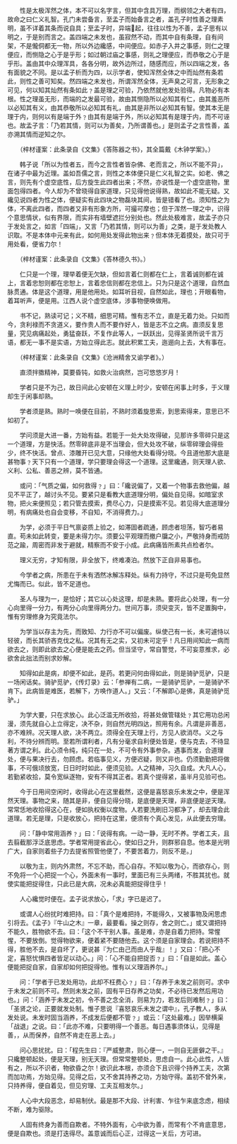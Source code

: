 <!-- { "loadSidebar": true } -->
　　性是太极浑然之体，本不可以名字言，但其中含具万理，而纲领之大者有四，故命之曰仁义礼智。孔门未尝备言，至孟子而始备言之者，盖孔子时性善之理素明，虽不详着其条而说自具；至孟子时，异端起，往往以性为不善，孟子思有以明之，于是别而言之。盖四端之未发也，虽寂然不动，而其中自有条理，自有间架，不是儱侗都无一物，所以外边纔感，中间便应。如赤子入井之事感，则仁之理便应，而恻隐之心于是乎形；如过朝过庙之事感，则礼之理便应，而恭敬之心于是乎形。盖由其中众理浑具，各各分明，故外边所过，随感而应，所以四端之发，各有面貌之不同。是以孟子析而为四，以示学者，使知浑然全体之中而灿然有条若此，则性之善可知矣。然四端之未发也，所谓浑然全体，无声臭之可言，无形象之可见，何以知其灿然有条如此﹖盖是理之可验，乃依然就他发处验得。凡物必有本根。性之理虽无形，而端的之发最可验，故由其恻隐所以必知其有仁，由其羞恶所以必知其有义，由其恭敬所以必知其有礼，由其是非所以必知其有智。使其本无是理于内，则何以有是端于外﹖由其有是端于外，所以必知其有是理于内，而不可诬也。故孟子言：「乃若其情，则可以为善矣，乃所谓善也。」是则孟子之言性善，盖亦溯其情而逆知之尔。

　　（梓材谨案：此条录自《文集》《答陈器之书》，其全篇戴《木钟学案》。）

　　韩子说「所以为性者五，而今之言性者皆杂佛、老而言之，所以不能不异」，在诸子中最为近理。盖如吾儒之言，则性之本体便只是仁义礼智之实。如老、佛之言，则先有个虚空底性，后方旋生此四者出来；不然，亦说性是一个虚空底物，里面包得四者。今人却为不曾晓得自家道理，只见得他说得熟，故如此不能无疑。又纔见说四者为性之体，便疑实有此四块之物磊块其间，皆是错看了也。须知性之为体，不离此四者，而四者又非有形象方所，可撮可摩也；但于浑然一理之中，识得个意思情状，似有界限，而实非有墙壁遮拦分别处也。然此处极难言，故孟子亦只于发处言之，如言「四端」，又言「乃若其情，则可以为善」之类，是于发处教人识取。不是本体中元来有此，如何用处发得此物出来﹖但本体无着摸处，故只可于用处看，便省力尔！

　　（梓材谨案：此条录自《文集》《答林德久书》。）

　　仁只是一个理，理举着便无欠缺，但如言着仁则都在仁上，言着诚则都在诚上，言着忠恕则都在忠恕上，言着忠信则都在忠信上。只为只是这个道理，自然血脉贯通。体是这个道理，用是他用处。如耳听目视，自然如此，理也；开眼看物，着耳听声，便是用。江西人说个虚空底体，涉事物便唤做用。

　　书不记，熟读可记；义不精，细思可精。惟有志不立，直是无着力处。只如而今，贪利禄而不贪道义，要作贵人而不要作好人，皆是志不立之病。直须反复思量，究见病痛起处，勇猛奋跃，不复作此等人，一跃跃出，见得圣贤所说千言万语，都无一事不是实语，方始立得此志。就此积累工夫，迤逦向上去，大有事在。

　　（梓材谨案：此条录自《文集》《沧洲精舍又谕学者》。）

　　直须拌擞精神，莫要昏钝，如救火治病然，岂可悠悠岁月！

　　学者只是不为己，故日间此心安顿在义理上时少，安顿在闲事上时多，于义理却生于闲事却熟。

　　学者须是熟。熟时一唤便在目前，不熟时须着旋思索，到思索得来，意思已不如初了。

　　学问须是大进一番，方始有益。若能于一处大处攻得破，见那许多零碎只是这一个道理，方是快活。然零碎底非是不当理会，但大处攻不破，纵零碎理会得些少，终不快活。曾点、漆雕开已见大意，只缘他大处看得分晓。今且道他那大底是甚物事﹖天下只有一个道理，学只要理会得这一个道理。这里纔通，则天理人欲、义利、公私、善恶之辨，莫不皆通。

　　或问：「气质之偏，如何救得﹖」曰：「纔说偏了，又着一个物事去救他偏，越见不平正了，越讨头不见。要紧只是看教大底道理分明，偏处自见得。如暗室求物，把火来便照见；若只管去摸索，费尽心力，只是摸索不见。若见得大底道理分明，有病痛处也自会变移，不自知，不消得费力。」

　　为学，必须于平日气禀姿质上验之，如滞固者疏通，顾虑者坦荡，智巧者易直。苟未如此转变，要是未得力尔。须要公平观理而撤户牖之小，严敬持身而戒防范之踰，周密而非发于避就，精察而不安于小成。此病痛皆所素共点检者尔。

　　理义无穷，才知有限，非全放下，终难凑泊。然放下正自非易事也。

　　今学者之病，所患在于未有洒然冰解冻释处。纵有力持守，不过只是苟免显然尤悔而已。似此，皆不足道也。

　　圣人与理为一，是恰好；其它以心处这理，却是未熟。要将此心处理，有一分心向里得一分力，有两分心向里得两分力。世间万事，须臾变灭，皆不足置胸中，惟有穷理修身为究竟法尔。

　　为学当以存主为先，而致知、力行亦不可以偏废。纵使己有一长，未可遽恃以轻彼，而长其骄吝克伐之私。况其有无之实，又初未可定乎！凡日用间知此一病而欲去之，则即此欲去之心便是能去之药。但当坚守，常自警觉，不可妄意推求，必欲舍此拙法而别求妙解。

　　知得如此是病，却便不如此，是药。若更问何由得如此，则是骑驴觅驴，只是一场闲话矣。骑驴觅驴，《传灯录》云：「参禅有二病，一是骑驴觅驴，一是骑驴不肯下。此病皆是难医，若解下，方唤作道人。」又云：「不解即心是佛，真是骑驴觅驴。」

　　为学大要，只在求放心。此心泛滥无所收拾，将甚处做管辖处﹖其它用功总闲漫，须先就自心上立得定，决不杂，则自然光明四达，照用有余。凡谓是非善恶，亦不难辨。况天理人欲，决不两立。须得全在天理上行，方见人欲消尽。义之与利，不待分辨而明。至若所谓利者，凡有分毫求自利便处皆是，便与克去，不待显著方谓之利。此心须令纯，纯只在一处，不可令有外事参杂。遇事而发，合道理处，便与果决行去，勿顾虑。若临事见义，方便迟疑，则又非也。仍须勤勤把将做事，不可俄顷放宽，日日时时如此，便须见验。人之精神，习久自成。大凡人心，若勤紧收拾，莫令宽纵逐物，安有不得其正者。若真个提得紧，虽半月见验可也。

　　今于日用间空闲时，收得此心在这里截然，这便是喜怒哀乐未发之中，便是浑然天理。事物之来，随其是非，便自见得分晓，是底便是天理，非底便是逆天理。常常恁地收拾得这心在，便如执权衡以度物。人若要洗刷旧习都净了，却去理会此道理。若无是理，只是收放心，把持在这里，便须有个真心发见，从此便去穷理。

　　问：「静中常用涵养﹖」曰：「说得有病。一动一静，无时不养。学者工夫，且去翦截那浮泛底思虑。学者常用提省此心，使如日之升，则群邪自息。他本是光明广大，自家则着些子力去提省照管他便了，不要苦着力，则反不是。」

　　以敬为主，则内外肃然，不忘不助，而心自存。不知以敬为心，而欲存心，则不免将一个心把捉一个心，外面未有一事时，里面已有三头两绪，不胜其扰也。就使实能把捉得住，只此已是大病，况未必真能把捉得住乎！

　　人心纔觉时便在。孟子说求放心，「求」字已是迟了。

　　或谓人心纷扰时难把持。曰：「真个是难把持，不能得久，又被事物及闲思虑引将去。《孟子》『牛山之木』一章，最要看。操之则存，舍之则亡。」或又谓把持不能久，胜物欲不去。曰：「这个不干别人事。虽是难，亦是自着力把持。常惺惺，不要放倒。觉得物欲来，便着紧不要随他去。这个须是自家理会。若说把持不得，胜他不去，是自坏了，更说甚『为仁由己而由人乎哉』！」又曰：「把心不定，喜怒忧惧四者皆足以动心。」问：「心不能自把捉否﹖」曰：「自是如此。盖心便能把捉自家，自家却如何把捉得他。惟有以义理涵养尔。」

　　问：「学者于已发处用功，此却不枉费心﹖」曰：「存养于未发之前则可。求中于未发之前则不可。然则未发之前，固有平日存养之功矣，不必待已发然后用功也。」问：「涵养于未发之初，令不善之念全消，则易为力，若发后则难制﹖」曰：「圣贤之论，正要就发处制。惟子思说『喜怒哀乐未发之谓中』，孔子教人，多从发处说。未发时固当涵养，不成发后便都不管﹖」或云：「这处最难。」因举横渠「战退」之说。曰：「此亦不难，只要明得一个善恶。每日遇事须体认，见得是善，，从而保养，自然不肯走在恶上去。」

　　问心思扰扰。曰：「程先生曰：『严威整肃，则心便一，一则自无匪僻之干。』只纔整顿起处，便是天理，别无天理。但常常整顿处，思虑自一。此心此性，人皆有之，所以不识者，物欲昏之尔！欲识此本根，亦须合下且识得个持养工夫，次第而加功焉，方始见得。见得之后，又不舍其持养之功，方始守得。盖初不曾外来，只持养得，便自着见，但见穷理、工夫互相发尔。」

　　人心中大段恶念，却易制伏。最是那不大段、计利害、乍往乍来底念虑，相续不断，难为驱除。

　　人固有终身为善而自欺者。不特外面有，心中欲为善，而常有个不肯底意思，便是自欺也。须是打迭得尽。盖意诚而后心正，过得这一关后，方可进。

